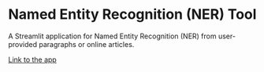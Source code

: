# Named Entity Recognition (NER) Tool

A Streamlit application for Named Entity Recognition (NER) from user-provided paragraphs or online articles.

[Link to the app](https://namedentityrecognition-kpwxbhszjwedlg7cy89euq.streamlit.app)
